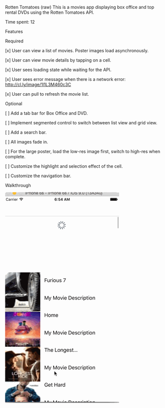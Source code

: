 Rotten Tomatoes (raw)
This is a movies app displaying box office and top rental DVDs using the Rotten Tomatoes API.

Time spent: 12  

Features

Required

[x] User can view a list of movies. Poster images load asynchronously.<br>

[x] User can view movie details by tapping on a cell.<br>

[x] User sees loading state while waiting for the API.<br>

[x] User sees error message when there is a network error: http://cl.ly/image/1l1L3M460c3C<br>

[x] User can pull to refresh the movie list.

Optional

[ ] Add a tab bar for Box Office and DVD.

[ ] Implement segmented control to switch between list view and grid view.

[ ] Add a search bar.

[ ] All images fade in.

[ ] For the large poster, load the low-res image first, switch to high-res when complete.

[ ] Customize the highlight and selection effect of the cell.

[ ] Customize the navigation bar.

Walkthrough

![Alt text](https://github.com/cassiomo/rottentomatoes/blob/master/rottentomatoes.gif "rottentomatoes.gif")

